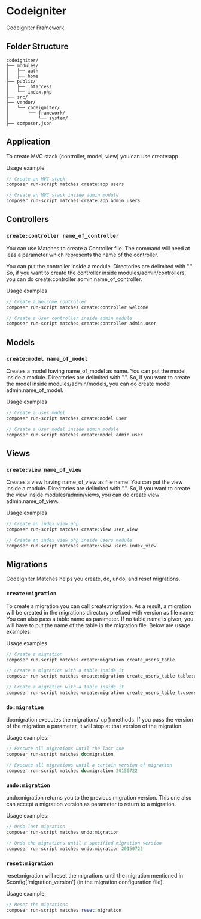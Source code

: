 # Codeigniter

Codeigniter Framework

## Folder Structure

```
codeigniter/
├── modules/
│   ├── auth
│   ├── home
├── public/
│   ├── .htaccess
│   └── index.php
├── src/
├── vendor/
│   └── codeigniter/
│       └── framework/
│           └── system/
├── composer.json
```

## Application

To create MVC stack (controller, model, view) you can use create:app.

Usage example

```php
// Create an MVC stack
composer run-script matches create:app users

// Create an MVC stack inside admin module
composer run-script matches create:app admin.users
```

## Controllers

### `create:controller name_of_controller`

You can use Matches to create a Controller file. The command will need at leas a parameter which represents the name of the controller.

You can put the controller inside a module. Directories are delimited with ".". So, if you want to create the controller inside modules/admin/controllers, you can do create:controller admin.name_of_controller.

Usage examples

```php
// Create a Welcome controller
composer run-script matches create:controller welcome

// Create a User controller inside admin module
composer run-script matches create:controller admin.user
```

## Models

### `create:model name_of_model`

Creates a model having name_of_model as name. You can put the model inside a module. Directories are delimited with ".". So, if you want to create the model inside modules/admin/models, you can do create model admin.name_of_model.

Usage examples

```php
// Create a user model
composer run-script matches create:model user

// Create a User model inside admin module
composer run-script matches create:model admin.user
```

## Views

### `create:view name_of_view`

Creates a view having name_of_view as file name. You can put the view inside a module. Directories are delimited with ".". So, if you want to create the view inside modules/admin/views, you can do create view admin.name_of_view.

Usage examples

```php
// Create an index_view.php
composer run-script matches create:view user_view

// Create an index_view.php inside users module
composer run-script matches create:view users.index_view
```

## Migrations

CodeIgniter Matches helps you create, do, undo, and reset migrations.

### `create:migration`

To create a migration you can call create:migration. As a result, a migration will be created in the migrations directory prefixed with version as file name. You can also pass a table name as parameter. If no table name is given, you will have to put the name of the table in the migration file. Below are usage examples:

Usage examples

```php
// Create a migration
composer run-script matches create:migration create_users_table

// Create a migration with a table inside it
composer run-script matches create:migration create_users_table table:users

// Create a migration with a table inside it
composer run-script matches create:migration create_users_table t:users

```

### `do:migration`

do:migration executes the migrations' up() methods. If you pass the version of the migration a parameter, it will stop at that version of the migration.

Usage examples:

```php
// Execute all migrations until the last one
composer run-script matches do:migration

// Execute all migrations until a certain version of migration
composer run-script matches do:migration 20150722
```

### `undo:migration`

undo:migration returns you to the previous migration version. This one also can accept a migration version as parameter to return to a migration.

Usage examples:

```php
// Undo last migration
composer run-script matches undo:migration

// Undo the migrations until a specified migration version
composer run-script matches undo:migration 20150722
```

### `reset:migration`

reset:migration will reset the migrations until the migration mentioned in $config['migration_version'] (in the migration configuration file).

Usage example:

```php
// Reset the migrations
composer run-script matches reset:migration
```
